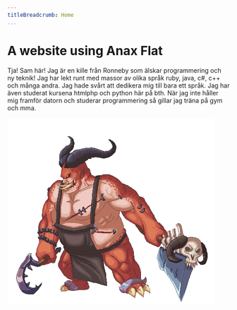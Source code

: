 ```yaml
---
titleBreadcrumb: Home
...
```

A website using Anax Flat
===============================

Tja! Sam här!
Jag är en kille från Ronneby som älskar programmering och ny teknik! Jag
har lekt runt med massor av olika språk ruby, java, c#, c++ och många andra.
Jag hade svårt att dedikera mig till bara ett språk. Jag har även
studerat kursena htmlphp och python här på bth.
När jag inte håller mig framför datorn och studerar programmering så gillar jag
träna på gym och mma.



![Min avatar](img/diablogif.gif)

